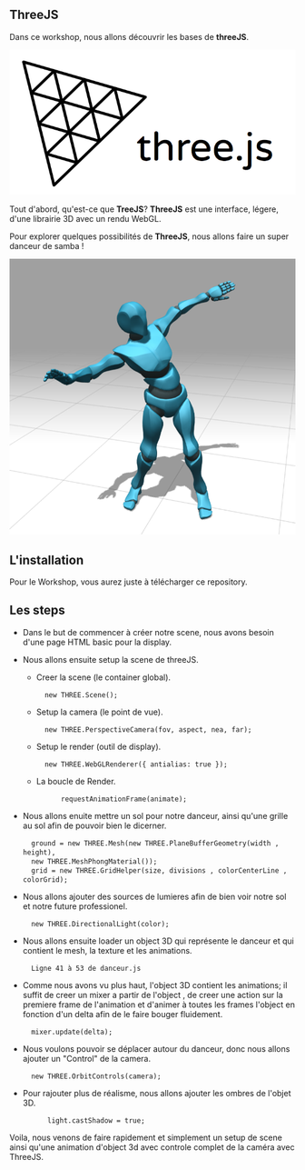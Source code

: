 ## ThreeJS

Dans ce workshop, nous allons découvrir les bases de **threeJS**.

![](_/threejs.png)

Tout d'abord, qu'est-ce que **TreeJS**? **ThreeJS** est une interface, légere, d'une librairie 3D avec un rendu WebGL. 

Pour explorer quelques possibilités de **ThreeJS**, nous allons faire un super danceur de samba !

![](_/danceur.png)

## L'installation
Pour le Workshop, vous aurez juste à télécharger ce repository.

## Les steps

- Dans le but de commencer à créer notre scene, nous avons besoin d'une page HTML basic pour la display.
- Nous allons ensuite setup la scene de threeJS.
    - Creer la scene (le container global).

			new THREE.Scene();
    - Setup la camera (le point de vue).

			new THREE.PerspectiveCamera(fov, aspect, nea, far);
    - Setup le render (outil de display).

			new THREE.WebGLRenderer({ antialias: true });
    - La boucle de Render.

			    requestAnimationFrame(animate);
- Nous allons enuite mettre un sol pour notre danceur, ainsi qu'une grille au sol afin de pouvoir bien le dicerner.

		ground = new THREE.Mesh(new THREE.PlaneBufferGeometry(width , height),
		new THREE.MeshPhongMaterial());
		grid = new THREE.GridHelper(size, divisions , colorCenterLine , colorGrid);
- Nous allons ajouter des sources de lumieres afin de bien voir notre sol et notre future professionel.

		new THREE.DirectionalLight(color);
- Nous allons ensuite loader un object 3D qui représente le danceur et  qui contient le mesh, la texture et les animations.

		Ligne 41 à 53 de danceur.js
- Comme nous avons vu plus haut, l'object 3D contient les animations; il suffit de creer un mixer a partir de l'object , de creer une action sur la premiere frame de l'animation et d'animer à toutes les frames l'object en fonction d'un delta afin de le faire bouger fluidement.

		mixer.update(delta);
- Nous voulons pouvoir se déplacer autour du danceur, donc nous allons ajouter un "Control" de la camera.

		new THREE.OrbitControls(camera);
- Pour rajouter plus de réalisme, nous allons ajouter les ombres de l'objet 3D.

		    light.castShadow = true;

Voila, nous venons de faire rapidement et simplement un setup de scene ainsi qu'une animation d'object 3d avec controle complet de la caméra avec ThreeJS.
